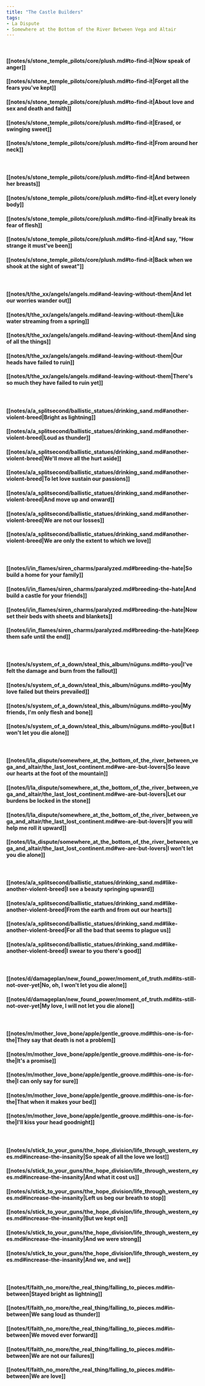 ```yaml
---
title: "The Castle Builders"
tags:
- La Dispute
- Somewhere at the Bottom of the River Between Vega and Altair
---
```

&nbsp;
#### [[notes/s/stone_temple_pilots/core/plush.md#to-find-it|Now speak of anger]]
#### [[notes/s/stone_temple_pilots/core/plush.md#to-find-it|Forget all the fears you've kept]]
#### [[notes/s/stone_temple_pilots/core/plush.md#to-find-it|About love and sex and death and faith]]
#### [[notes/s/stone_temple_pilots/core/plush.md#to-find-it|Erased, or swinging sweet]]
#### [[notes/s/stone_temple_pilots/core/plush.md#to-find-it|From around her neck]]
&nbsp;
#### [[notes/s/stone_temple_pilots/core/plush.md#to-find-it|And between her breasts]]
#### [[notes/s/stone_temple_pilots/core/plush.md#to-find-it|Let every lonely body]]
#### [[notes/s/stone_temple_pilots/core/plush.md#to-find-it|Finally break its fear of flesh]]
#### [[notes/s/stone_temple_pilots/core/plush.md#to-find-it|And say, "How strange it must've been]]
#### [[notes/s/stone_temple_pilots/core/plush.md#to-find-it|Back when we shook at the sight of sweat"]]
&nbsp;
#### [[notes/t/the_xx/angels/angels.md#and-leaving-without-them|And let our worries wander out]]
#### [[notes/t/the_xx/angels/angels.md#and-leaving-without-them|Like water streaming from a spring]]
#### [[notes/t/the_xx/angels/angels.md#and-leaving-without-them|And sing of all the things]]
#### [[notes/t/the_xx/angels/angels.md#and-leaving-without-them|Our heads have failed to ruin]]
#### [[notes/t/the_xx/angels/angels.md#and-leaving-without-them|There's so much they have failed to ruin yet]]
&nbsp;
#### [[notes/a/a_splitsecond/ballistic_statues/drinking_sand.md#another-violent-breed|Bright as lightning]]
#### [[notes/a/a_splitsecond/ballistic_statues/drinking_sand.md#another-violent-breed|Loud as thunder]]
#### [[notes/a/a_splitsecond/ballistic_statues/drinking_sand.md#another-violent-breed|We'll move all the hurt aside]]
#### [[notes/a/a_splitsecond/ballistic_statues/drinking_sand.md#another-violent-breed|To let love sustain our passions]]
#### [[notes/a/a_splitsecond/ballistic_statues/drinking_sand.md#another-violent-breed|And move up and onward]]
#### [[notes/a/a_splitsecond/ballistic_statues/drinking_sand.md#another-violent-breed|We are not our losses]]
#### [[notes/a/a_splitsecond/ballistic_statues/drinking_sand.md#another-violent-breed|We are only the extent to which we love]]
&nbsp;
#### [[notes/i/in_flames/siren_charms/paralyzed.md#breeding-the-hate|So build a home for your family]]
#### [[notes/i/in_flames/siren_charms/paralyzed.md#breeding-the-hate|And build a castle for your friends]]
#### [[notes/i/in_flames/siren_charms/paralyzed.md#breeding-the-hate|Now set their beds with sheets and blankets]]
#### [[notes/i/in_flames/siren_charms/paralyzed.md#breeding-the-hate|Keep them safe until the end]]
&nbsp;
#### [[notes/s/system_of_a_down/steal_this_album/nüguns.md#to-you|I've felt the damage and burn from the fallout]]
#### [[notes/s/system_of_a_down/steal_this_album/nüguns.md#to-you|My love failed but theirs prevailed]]
#### [[notes/s/system_of_a_down/steal_this_album/nüguns.md#to-you|My friends, I'm only flesh and bone]]
#### [[notes/s/system_of_a_down/steal_this_album/nüguns.md#to-you|But I won't let you die alone]]
&nbsp;
#### [[notes/l/la_dispute/somewhere_at_the_bottom_of_the_river_between_vega_and_altair/the_last_lost_continent.md#we-are-but-lovers|So leave our hearts at the foot of the mountain]]
#### [[notes/l/la_dispute/somewhere_at_the_bottom_of_the_river_between_vega_and_altair/the_last_lost_continent.md#we-are-but-lovers|Let our burdens be locked in the stone]]
#### [[notes/l/la_dispute/somewhere_at_the_bottom_of_the_river_between_vega_and_altair/the_last_lost_continent.md#we-are-but-lovers|If you will help me roll it upward]]
#### [[notes/l/la_dispute/somewhere_at_the_bottom_of_the_river_between_vega_and_altair/the_last_lost_continent.md#we-are-but-lovers|I won't let you die alone]]
&nbsp;
#### [[notes/a/a_splitsecond/ballistic_statues/drinking_sand.md#like-another-violent-breed|I see a beauty springing upward]]
#### [[notes/a/a_splitsecond/ballistic_statues/drinking_sand.md#like-another-violent-breed|From the earth and from out our hearts]]
#### [[notes/a/a_splitsecond/ballistic_statues/drinking_sand.md#like-another-violent-breed|For all the bad that seems to plague us]]
#### [[notes/a/a_splitsecond/ballistic_statues/drinking_sand.md#like-another-violent-breed|I swear to you there's good]]
&nbsp;
#### [[notes/d/damageplan/new_found_power/moment_of_truth.md#its-still-not-over-yet|No, oh, I won't let you die alone]]
#### [[notes/d/damageplan/new_found_power/moment_of_truth.md#its-still-not-over-yet|My love, I will not let you die alone]]
&nbsp;
#### [[notes/m/mother_love_bone/apple/gentle_groove.md#this-one-is-for-the|They say that death is not a problem]]
#### [[notes/m/mother_love_bone/apple/gentle_groove.md#this-one-is-for-the|It's a promise]]
#### [[notes/m/mother_love_bone/apple/gentle_groove.md#this-one-is-for-the|I can only say for sure]]
#### [[notes/m/mother_love_bone/apple/gentle_groove.md#this-one-is-for-the|That when it makes your bed]]
#### [[notes/m/mother_love_bone/apple/gentle_groove.md#this-one-is-for-the|I'll kiss your head goodnight]]
&nbsp;
#### [[notes/s/stick_to_your_guns/the_hope_division/life_through_western_eyes.md#increase-the-insanity|So speak of all the love we lost]]
#### [[notes/s/stick_to_your_guns/the_hope_division/life_through_western_eyes.md#increase-the-insanity|And what it cost us]]
#### [[notes/s/stick_to_your_guns/the_hope_division/life_through_western_eyes.md#increase-the-insanity|Left us beg our breath to stop]]
#### [[notes/s/stick_to_your_guns/the_hope_division/life_through_western_eyes.md#increase-the-insanity|But we kept on]]
#### [[notes/s/stick_to_your_guns/the_hope_division/life_through_western_eyes.md#increase-the-insanity|And we were strong]]
#### [[notes/s/stick_to_your_guns/the_hope_division/life_through_western_eyes.md#increase-the-insanity|And we, and we]]
&nbsp;
#### [[notes/f/faith_no_more/the_real_thing/falling_to_pieces.md#in-between|Stayed bright as lightning]]
#### [[notes/f/faith_no_more/the_real_thing/falling_to_pieces.md#in-between|We sang loud as thunder]]
#### [[notes/f/faith_no_more/the_real_thing/falling_to_pieces.md#in-between|We moved ever forward]]
#### [[notes/f/faith_no_more/the_real_thing/falling_to_pieces.md#in-between|We are not our failures]]
#### [[notes/f/faith_no_more/the_real_thing/falling_to_pieces.md#in-between|We are love]]
